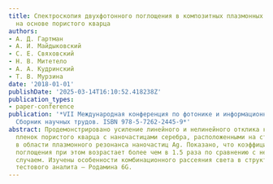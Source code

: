 ```yaml
---
title: Спектроскопия двухфотонного поглощения в композитных плазмонных структурах
  на основе пористого кварца
authors:
- А. Д. Гартман
- А. И. Майдыковский
- С. Е. Свяховский
- Н. В. Митетело
- А. А. Кудринский
- Т. В. Мурзина
date: '2018-01-01'
publishDate: '2025-03-14T16:10:52.418238Z'
publication_types:
- paper-conference
publication: '*VII Международная конференция по фотонике и информационной оптике.
  Сборник научных трудов. ISBN 978-5-7262-2445-9*'
abstract: Продемонстрировано усиление линейного и нелинейного отклика композитных
  пленок пористого кварца с наночастицами серебра, расположенными на стенках пор,
  в области плазмонного резонанса наночастиц Ag. Показано, что коэффициент двухфотонного
  поглощения при этом возрастает более чем в 1.5 раза по сравнению с нерезонансным
  случаем. Изучены особенности комбинационного рассеяния света в структуре на примере
  тестового аналита – Родамина 6G.
---
```

